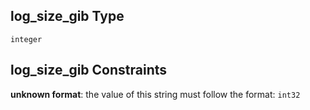 ## log\_size\_gib Type

`integer`

## log\_size\_gib Constraints

**unknown format**: the value of this string must follow the format: `int32`
